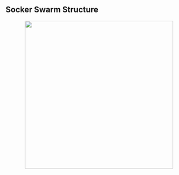 ## Socker Swarm Structure
<p align="center">
  <img src="https://github.com/rezaharasani/deploying-apps-with-docker-stacks/assets/73277136/d556ac17-7d0e-458f-9d86-3f806a4c9d64" width="400"/>
</p>
